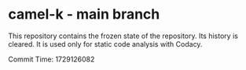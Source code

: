 # camel-k - main branch

This repository contains the frozen state of the repository.
Its history is cleared. It is used only for static code
analysis with Codacy.

Commit Time: 1729126082